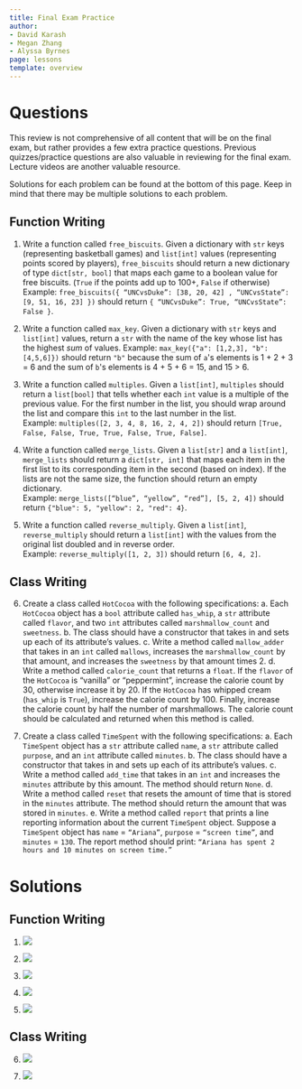 ```yaml
---
title: Final Exam Practice
author:
- David Karash
- Megan Zhang
- Alyssa Byrnes
page: lessons
template: overview
---
```

<!--
Note: this is a modified copy of the final worksheet from resources/practice/fa21.
-->
# Questions

This review is not comprehensive of all content that will be on the final exam, but rather provides a few extra practice questions.  Previous quizzes/practice questions are also valuable in reviewing for the final exam.  Lecture videos are another valuable resource.

Solutions for each problem can be found at the bottom of this page. Keep in mind that there may be multiple solutions to each problem.

## Function Writing



1. Write a function called `free_biscuits`. Given a dictionary with `str` keys (representing basketball games) and `list[int]` values (representing points scored by players), `free_biscuits` should return a new dictionary of type `dict[str, bool]` that maps each game to a boolean value for free biscuits. (`True` if the points add up to 100+, `False` if otherwise)  
Example: `free_biscuits({ “UNCvsDuke”: [38, 20, 42] , “UNCvsState”: [9, 51, 16, 23] })` should return `{ “UNCvsDuke”: True, “UNCvsState”: False }`.

2. Write a function called `max_key`. Given a dictionary with `str` keys  and `list[int]` values, return a `str` with the name of the key whose list has the highest *sum* of values.
Example: `max_key({"a": [1,2,3], "b": [4,5,6]})` should return `"b"` because the sum of `a`'s elements is 1 + 2 + 3 = 6 and the sum of `b`'s elements is 4 + 5 + 6 = 15, and 15 > 6.

3. Write a function called `multiples`. Given a `list[int]`, `multiples` should return a `list[bool]` that tells whether each `int` value is a multiple of the previous value.  For the first number in the list, you should wrap around the list and compare this `int` to the last number in the list.  
Example: `multiples([2, 3, 4, 8, 16, 2, 4, 2])` should return `[True, False, False, True, True, False, True, False]`.

4. Write a function called `merge_lists`. Given a `list[str]` and a `list[int]`, `merge_lists` should return a `dict[str, int]` that maps each item in the first list to its corresponding item in the second (based on index).  If the lists are not the same size, the function should return an empty dictionary.  
Example: `merge_lists([“blue”, “yellow”, “red”], [5, 2, 4])` should return `{"blue": 5, "yellow": 2, "red": 4}`. 

5. Write a function called `reverse_multiply`. Given a `list[int]`, `reverse_multiply` should return a `list[int]` with the values from the original list doubled and in reverse order.  
Example: `reverse_multiply([1, 2, 3])` should return `[6, 4, 2]`.

## Class Writing

6. Create a class called `HotCocoa` with the following specifications:
    a. Each `HotCocoa` object has a `bool` attribute called `has_whip`, a `str` attribute called `flavor`, and two `int` attributes called `marshmallow_count` and `sweetness`.
    b. The class should have a constructor that takes in and sets up each of its attribute’s values.
    c. Write a method called `mallow_adder` that takes in an `int` called `mallows`, increases the `marshmallow_count` by that amount, and increases the `sweetness` by that amount times 2.
    d. Write a method called `calorie_count` that returns a `float`. If the `flavor` of the `HotCocoa` is “vanilla” or “peppermint”, increase the calorie count by 30, otherwise increase it by 20. If the `HotCocoa` has whipped cream (`has_whip` is `True`), increase the calorie count by 100. Finally, increase the calorie count by half the number of marshmallows. The calorie count should be calculated and returned when this method is called.  


7. Create a class called `TimeSpent` with the following specifications:
    a. Each `TimeSpent` object has a `str` attribute called `name`, a `str` attribute called `purpose`, and an `int` attribute called `minutes`.
    b. The class should have a constructor that takes in and sets up each of its attribute’s values.
    c. Write a method called `add_time` that takes in an `int` and increases the `minutes` attribute by this amount. The method should return `None`.
    d. Write a method called `reset` that resets the amount of time that is stored in the `minutes` attribute.  The method should return the amount that was stored in `minutes`. 
    e. Write a method called `report` that prints a line reporting information about the current `TimeSpent` object.  Suppose a `TimeSpent` object has `name` = `“Ariana”`, `purpose` = `“screen time”`, and `minutes` = `130`.  The report method should print: `“Ariana has spent 2 hours and 10 minutes on screen time.”`



# Solutions

## Function Writing



1. ![](/static/practice_worksheets/fa21/final-solution2.png)

2. ![](/static/practice_worksheets/sp23/final-practice-2.png)

3. ![](/static/practice_worksheets/fa21/final-solution3.png)

4. ![](/static/practice_worksheets/fa21/final-solution4.png)

5. ![](/static/practice_worksheets/fa21/final-solution1.png)



## Class Writing

6. ![](/static/practice_worksheets/fa21/final-solution5.png)

7. ![](/static/practice_worksheets/fa21/final-solution6.png)

